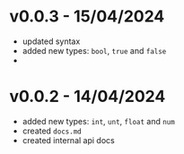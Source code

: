 # v0.0.3 - 15/04/2024

- updated syntax
- added new types: `bool`, `true` and `false`
- 

# v0.0.2 - 14/04/2024

- added new types: `int`, `unt`, `float` and `num`
- created `docs.md`
- created internal api docs
